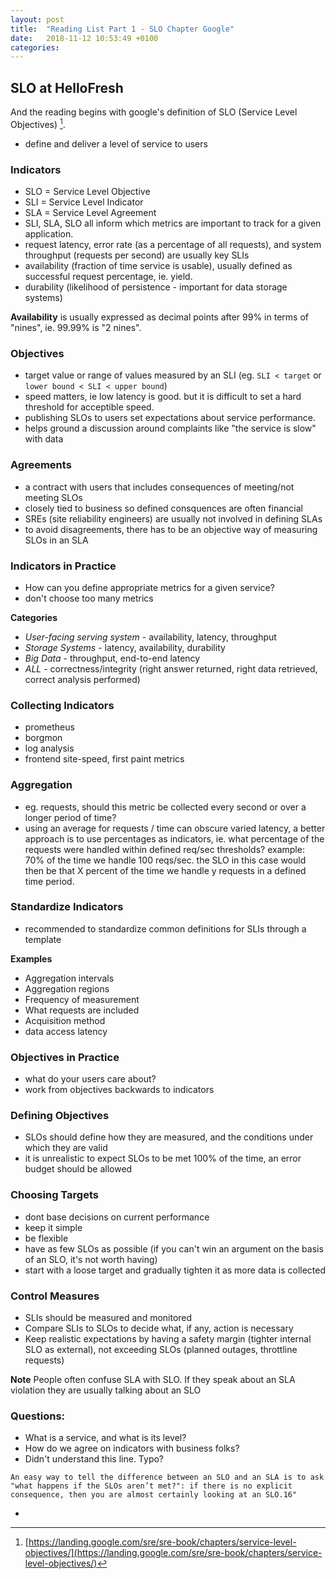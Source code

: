 ```yaml
---
layout: post
title:  "Reading List Part 1 - SLO Chapter Google"
date:   2018-11-12 10:53:49 +0100
categories:
---
```


## SLO at HelloFresh

And the reading begins with google's definition of SLO (Service Level Objectives) [^1].

- define and deliver a level of service to users

### Indicators
- SLO = Service Level Objective
- SLI = Service Level Indicator
- SLA = Service Level Agreement
- SLI, SLA, SLO all inform which metrics are important to track for a given application.
- request latency, error rate (as a percentage of all requests), and system throughput (requests per second) are usually key SLIs
- availability (fraction of time service is usable), usually defined as successful request percentage, ie. yield.
- durability (likelihood of persistence - important for data storage systems)

**Availability** is usually expressed as decimal points after 99% in terms of "nines", ie. 99.99% is "2 nines".


### Objectives
- target value or range of values measured by an SLI (eg. `SLI < target` or `lower bound < SLI < upper bound`)
- speed matters, ie low latency is good. but it is difficult to set a hard threshold for acceptible speed.
- publishing SLOs to users set expectations about service performance.
- helps ground a discussion around complaints like "the service is slow" with data

### Agreements
- a contract with users that includes consequences of meeting/not meeting SLOs
- closely tied to business so defined consquences are often financial
- SREs (site reliability engineers) are usually not involved in defining SLAs
- to avoid disagreements, there has to be an objective way of measuring SLOs in an SLA

### Indicators in Practice
- How can you define appropriate metrics for a given service?
- don't choose too many metrics

**Categories**
- *User-facing serving system* - availability, latency, throughput
- *Storage Systems* - latency, availability, durability
- *Big Data* - throughput, end-to-end latency
- *ALL* - correctness/integrity (right answer returned, right data retrieved, correct analysis performed)

### Collecting Indicators
- prometheus
- borgmon
- log analysis
- frontend site-speed, first paint metrics

### Aggregation
- eg. requests, should this metric be collected every second or over a longer period of time?
- using an average for requests / time can obscure varied latency, a better approach is to use percentages as indicators, ie. what percentage of the requests were handled within defined req/sec thresholds? example: 70% of the time we handle 100 reqs/sec. the SLO in this case would then be that X percent of the time we handle y requests in a defined time period.

### Standardize Indicators
- recommended to standardize common definitions for SLIs through a template

**Examples**
- Aggregation intervals
- Aggregation regions
- Frequency of measurement
- What requests are included
- Acquisition method
- data access latency

### Objectives in Practice
- what do your users care about?
- work from objectives backwards to indicators

### Defining Objectives
- SLOs should define how they are measured, and the conditions under which they are valid
- it is unrealistic to expect SLOs to be met 100% of the time, an error budget should be allowed


### Choosing Targets
- dont base decisions on current performance
- keep it simple
- be flexible
- have as few SLOs as possible (if you can't win an argument on the basis of an SLO, it's not worth having)
- start with a loose target and gradually tighten it as more data is collected

### Control Measures
- SLIs should be measured and monitored
- Compare SLIs to SLOs to decide what, if any, action is necessary
- Keep realistic expectations by having a safety margin (tighter internal SLO as external), not exceeding SLOs (planned outages, throttline requests)


**Note** People often confuse SLA with SLO. If they speak about an SLA violation they are usually talking about an SLO


### Questions:
- What is a service, and what is its level?
- How do we agree on indicators with business folks?
- Didn't understand this line. Typo?
```
An easy way to tell the difference between an SLO and an SLA is to ask "what happens if the SLOs aren’t met?": if there is no explicit consequence, then you are almost certainly looking at an SLO.16"
```
- 

[^1]: [https://landing.google.com/sre/sre-book/chapters/service-level-objectives/](https://landing.google.com/sre/sre-book/chapters/service-level-objectives/)
